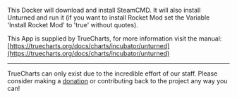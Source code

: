 This Docker will download and install SteamCMD. It will also install Unturned and run it (if you want to install Rocket Mod set the Variable 'Install Rocket Mod' to 'true' without quotes).


This App is supplied by TrueCharts, for more information visit the manual: [https://truecharts.org/docs/charts/incubator/unturned](https://truecharts.org/docs/charts/incubator/unturned)

---

TrueCharts can only exist due to the incredible effort of our staff.
Please consider making a [donation](https://truecharts.org/docs/about/sponsor) or contributing back to the project any way you can!
